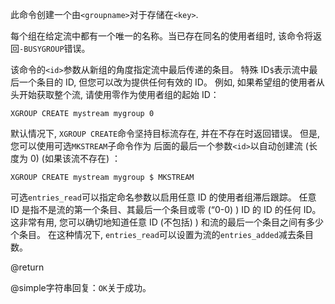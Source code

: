 此命令创建一个由`<groupname>`对于存储在`<key>`.

每个组在给定流中都有一个唯一的名称。当已存在同名的使用者组时, 该命令将返回`-BUSYGROUP`错误。

该命令的`<id>`参数从新组的角度指定流中最后传递的条目。
特殊 ID`$`表示流中最后一个条目的 ID, 但您可以改为提供任何有效的 ID。
例如, 如果希望组的使用者从头开始获取整个流, 请使用零作为使用者组的起始 ID：

    XGROUP CREATE mystream mygroup 0

默认情况下, `XGROUP CREATE`命令坚持目标流存在, 并在不存在时返回错误。
但是, 您可以使用可选`MKSTREAM`子命令作为 后面的最后一个参数`<id>`以自动创建流 (长度为 0)  (如果该流不存在) ：

    XGROUP CREATE mystream mygroup $ MKSTREAM

可选`entries_read`可以指定命名参数以启用任意 ID 的使用者组滞后跟踪。
任意 ID 是指不是流的第一个条目、其最后一个条目或零  (“0-0) )  ID 的 ID 的任何 ID。
这非常有用, 您可以确切地知道任意 ID (不包括) ) 和流的最后一个条目之间有多少个条目。
在这种情况下, `entries_read`可以设置为流的`entries_added`减去条目数。

@return

@simple字符串回复：`OK`关于成功。
